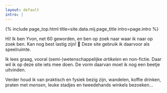 ```yaml
---
layout: default
intro: |
---
```


{% include page_top.html 
   title=site.data.mij.page_title 
   intro=page.intro 
%}


<div class="custom-section">
  
<p>Hi! Ik ben <em>Yvon</em>, net 60 geworden, en ben op zoek naar waar ik naar op zoek ben. Kan nog best lastig zijn! &#128556; Deze site gebruik ik daarvoor als speelruimte.</p>

<p>Ik lees graag, vooral (semi-)wetenschappelijke <em>artikelen</em> en non-fictie. Daar wil ik op deze site iets mee doen. De vorm daarvan moet ik nog een beetje uitvinden.</p>

<p>Verder houd ik van praktisch en fysiek bezig zijn, wandelen, koffie drinken, praten met <em>mensen</em>, leuke stadjes en tweedehands winkels bezoeken...</p>
  
</div>

